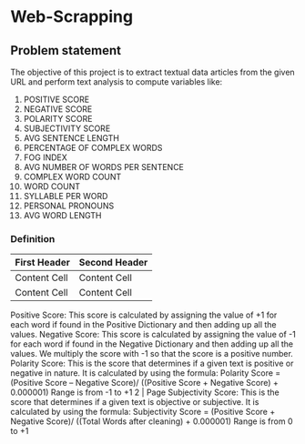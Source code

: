 # Web-Scrapping

## Problem statement
The objective of this project is to extract textual data articles from the given URL and perform text analysis to compute variables like:
  1. POSITIVE SCORE
  2. NEGATIVE SCORE
  3. POLARITY SCORE
  4. SUBJECTIVITY SCORE
  5. AVG SENTENCE LENGTH
  6. PERCENTAGE OF COMPLEX WORDS
  7. FOG INDEX
  8. AVG NUMBER OF WORDS PER SENTENCE
  9. COMPLEX WORD COUNT
  10. WORD COUNT
  11. SYLLABLE PER WORD
  12. PERSONAL PRONOUNS
  13. AVG WORD LENGTH
  
  ### Definition
  
First Header  | Second Header
------------- | -------------
Content Cell  | Content Cell
Content Cell  | Content Cell

 Positive Score: This score is calculated by assigning the value of +1 for each word if found
in the Positive Dictionary and then adding up all the values.
Negative Score: This score is calculated by assigning the value of -1 for each word if found
in the Negative Dictionary and then adding up all the values. We multiply the score with -1 so
that the score is a positive number.
Polarity Score: This is the score that determines if a given text is positive or negative in
nature. It is calculated by using the formula:
Polarity Score = (Positive Score – Negative Score)/ ((Positive Score + Negative Score) +
0.000001)
Range is from -1 to +1
2 | Page
Subjectivity Score: This is the score that determines if a given text is objective or subjective.
It is calculated by using the formula:
Subjectivity Score = (Positive Score + Negative Score)/ ((Total Words after cleaning) +
0.000001)
Range is from 0 to +1
